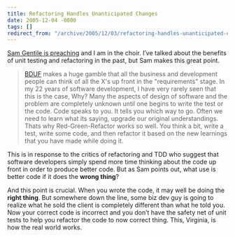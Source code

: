 ```yaml
---
title: Refactoring Handles Unanticipated Changes
date: 2005-12-04 -0800
tags: []
redirect_from: "/archive/2005/12/03/refactoring-handles-unanticipated-changes.aspx/"
---
```


[Sam Gentile is
preaching](http://samgentile.com/blog/archive/2005/12/04/32144.aspx) and
I am in the choir. I’ve talked about the benefits of unit testing and
refactoring in the past, but Sam makes this great point.

> [BDUF](http://xp.c2.com/BigDesignUpFront.html) makes a huge gamble
> that all the business and development people can think of all the X's
> up front in the "requirements" stage. In my 22 years of software
> development, I have very rarely seen that this is the case, Why? Many
> the aspects of design of software and the problem are completely
> unknown until one begins to write the test or the code. Code speaks to
> you. It tells you which way to go. Often we need to learn what its
> saying, upgrade our original understandings. Thats why
> Red-Green-Refactor works so well. You think a bit, write a test, write
> some code, and then refactor it based on the new learnings that you
> have made while doing it.

This is in response to the critics of refactoring and TDD who suggest
that software developers simply spend more time thinking about the code
up front in order to produce better code. But as Sam points out, what
use is better code if it does the **wrong thing**?

And this point is crucial. When you wrote the code, it may well be doing
the **right thing**. But somewhere down the line, some biz dev guy is
going to realize what he sold the client is completely different than
what he told you. Now your correct code is incorrect and you don’t have
the safety net of unit tests to help you refactor the code to now
correct thing. This, Virginia, is how the real world works.


